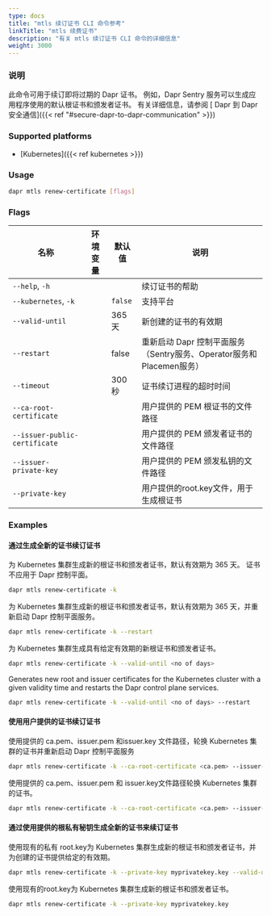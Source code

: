 ```yaml
---
type: docs
title: "mtls 续订证书 CLI 命令参考"
linkTitle: "mtls 续费证书"
description: "有关 mtls 续订证书 CLI 命令的详细信息"
weight: 3000
---
```


### 说明
此命令可用于续订即将过期的 Dapr 证书。 例如，Dapr Sentry 服务可以生成应用程序使用的默认根证书和颁发者证书。 有关详细信息，请参阅 [ Dapr 到 Dapr安全通信]({{< ref "#secure-dapr-to-dapr-communication" >}})

### Supported platforms

- [Kubernetes]({{< ref kubernetes >}})

### Usage

```bash
dapr mtls renew-certificate [flags]
```

### Flags

| 名称                            | 环境变量 | 默认值     | 说明                                                |
| ----------------------------- | ---- | ------- | ------------------------------------------------- |
| `--help`, `-h`                |      |         | 续订证书的帮助                                           |
| `--kubernetes`, `-k`          |      | `false` | 支持平台                                              |
| `--valid-until`               |      | 365 天   | 新创建的证书的有效期                                        |
| `--restart`                   |      | false   | 重新启动 Dapr 控制平面服务（Sentry服务、Operator服务和 Placemen服务） |
| `--timeout`                   |      | 300 秒   | 证书续订进程的超时时间                                       |
| `--ca-root-certificate`       |      |         | 用户提供的 PEM 根证书的文件路径                                |
| `--issuer-public-certificate` |      |         | 用户提供的 PEM 颁发者证书的文件路径                              |
| `--issuer-private-key`        |      |         | 用户提供的 PEM 颁发私钥的文件路径                               |
| `--private-key`               |      |         | 用户提供的root.key文件，用于生成根证书                           |

### Examples

#### 通过生成全新的证书续订证书
为 Kubernetes 集群生成新的根证书和颁发者证书，默认有效期为 365 天。 证书不应用于 Dapr 控制平面。
```bash
dapr mtls renew-certificate -k
```
为 Kubernetes 集群生成新的根证书和颁发者证书，默认有效期为 365 天，并重新启动 Dapr 控制平面服务。
```bash
dapr mtls renew-certificate -k --restart
```
为 Kubernetes 集群生成具有给定有效期的新根证书和颁发者证书。
```bash
dapr mtls renew-certificate -k --valid-until <no of days>
```
Generates new root and issuer certificates for the Kubernetes cluster with a given validity time and restarts the Dapr control plane services.
```bash
dapr mtls renew-certificate -k --valid-until <no of days> --restart
```
#### 使用用户提供的证书续订证书
使用提供的 ca.pem、issuer.pem 和issuer.key 文件路径，轮换 Kubernetes 集群的证书并重新启动 Dapr 控制平面服务
```bash
dapr mtls renew-certificate -k --ca-root-certificate <ca.pem> --issuer-private-key <issuer.key> --issuer-public-certificate <issuer.pem> --restart
```
使用提供的 ca.pem、issuer.pem 和 issuer.key文件路径轮换 Kubernetes 集群的证书。
```bash
dapr mtls renew-certificate -k --ca-root-certificate <ca.pem> --issuer-private-key <issuer.key> --issuer-public-certificate <issuer.pem>
```
#### 通过使用提供的根私有秘钥生成全新的证书来续订证书
使用现有的私有 root.key为 Kubernetes 集群生成新的根证书和颁发者证书，并为创建的证书提供给定的有效期。
```bash
dapr mtls renew-certificate -k --private-key myprivatekey.key --valid-until <no of days>
```
使用现有的root.key为 Kubernetes 集群生成新的根证书和颁发者证书。
```bash
dapr mtls renew-certificate -k --private-key myprivatekey.key
```